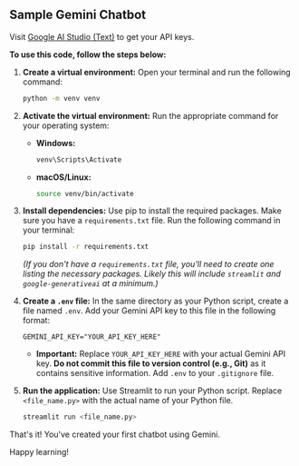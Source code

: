## Sample Gemini Chatbot

Visit [Google AI Studio (Text)](https://makersuite.google.com/app/apikey) to get your API keys.

**To use this code, follow the steps below:**

1.  **Create a virtual environment:** Open your terminal and run the following command:

    ```bash
    python -m venv venv
    ```

2.  **Activate the virtual environment:**  Run the appropriate command for your operating system:

    *   **Windows:**

        ```bash
        venv\Scripts\Activate
        ```

    *   **macOS/Linux:**

        ```bash
        source venv/bin/activate
        ```

3.  **Install dependencies:**  Use pip to install the required packages. Make sure you have a `requirements.txt` file.  Run the following command in your terminal:

    ```bash
    pip install -r requirements.txt
    ```

    *(If you don't have a `requirements.txt` file, you'll need to create one listing the necessary packages.  Likely this will include `streamlit` and `google-generativeai` at a minimum.)*

4.  **Create a `.env` file:** In the same directory as your Python script, create a file named `.env`.  Add your Gemini API key to this file in the following format:

    ```
    GEMINI_API_KEY="YOUR_API_KEY_HERE"
    ```

    *   **Important:** Replace `YOUR_API_KEY_HERE` with your actual Gemini API key.  **Do not commit this file to version control (e.g., Git)** as it contains sensitive information.  Add `.env` to your `.gitignore` file.

5.  **Run the application:**  Use Streamlit to run your Python script.  Replace `<file_name.py>` with the actual name of your Python file.

    ```bash
    streamlit run <file_name.py>
    ```

That's it! You've created your first chatbot using Gemini.

Happy learning!
